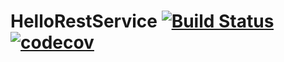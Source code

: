 # HelloRestService [![Build Status](https://travis-ci.com/vitalikmordak/HelloRestService.svg?branch=master)](https://travis-ci.com/vitalikmordak/HelloRestService) [![codecov](https://codecov.io/gh/vitalikmordak/HelloRestService/branch/master/graph/badge.svg)](https://codecov.io/gh/vitalikmordak/HelloRestService)
